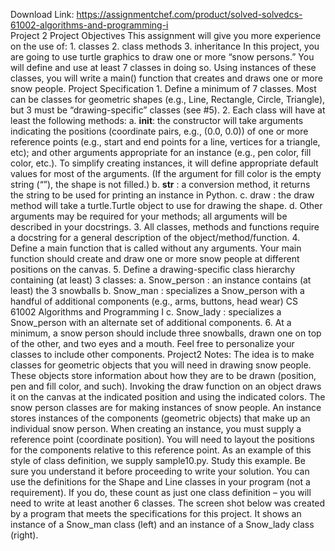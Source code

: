 Download Link: https://assignmentchef.com/product/solved-solvedcs-61002-algorithms-and-programming-i
<br>
Project 2 Project Objectives This assignment will give you more experience on the use of: 1. classes 2. class methods 3. inheritance In this project, you are going to use turtle graphics to draw one or more “snow persons.” You will define and use at least 7 classes in doing so. Using instances of these classes, you will write a main() function that creates and draws one or more snow people. Project Specification 1. Define a minimum of 7 classes. Most can be classes for geometric shapes (e.g., Line, Rectangle, Circle, Triangle), but 3 must be “drawing-specific” classes (see #5). 2. Each class will have at least the following methods: a. __init__: the constructor will take arguments indicating the positions (coordinate pairs, e.g., (0.0, 0.0)) of one or more reference points (e.g., start and end points for a line, vertices for a triangle, etc); and other arguments appropriate for an instance (e.g., pen color, fill color, etc.). To simplify creating instances, it will define appropriate default values for most of the arguments. (If the argument for fill color is the empty string (“”), the shape is not filled.) b. __str__ : a conversion method, it returns the string to be used for printing an instance in Python. c. draw : the draw method will take a turtle.Turtle object to use for drawing the shape. d. Other arguments may be required for your methods; all arguments will be described in your docstrings. 3. All classes, methods and functions require a docstring for a general description of the object/method/function. 4. Define a main function that is called without any arguments. Your main function should create and draw one or more snow people at different positions on the canvas. 5. Define a drawing-specific class hierarchy containing (at least) 3 classes: a. Snow_person : an instance contains (at least) the 3 snowballs b. Snow_man : specializes a Snow_person with a handful of additional components (e.g., arms, buttons, head wear) CS 61002 Algorithms and Programming I c. Snow_lady : specializes a Snow_person with an alternate set of additional components. 6. At a minimum, a snow person should include three snowballs, drawn one on top of the other, and two eyes and a mouth. Feel free to personalize your classes to include other components. Project2 Notes: The idea is to make classes for geometric objects that you will need in drawing snow people. These objects store information about how they are to be drawn (position, pen and fill color, and such). Invoking the draw function on an object draws it on the canvas at the indicated position and using the indicated colors. The snow person classes are for making instances of snow people. An instance stores instances of the components (geometric objects) that make up an individual snow person. When creating an instance, you must supply a reference point (coordinate position). You will need to layout the positions for the components relative to this reference point. As an example of this style of class definition, we supply sample10.py. Study this example. Be sure you understand it before proceeding to write your solution. You can use the definitions for the Shape and Line classes in your program (not a requirement). If you do, these count as just one class definition – you will need to write at least another 6 classes. The screen shot below was created by a program that meets the specifications for this project. It shows an instance of a Snow_man class (left) and an instance of a Snow_lady class (right).